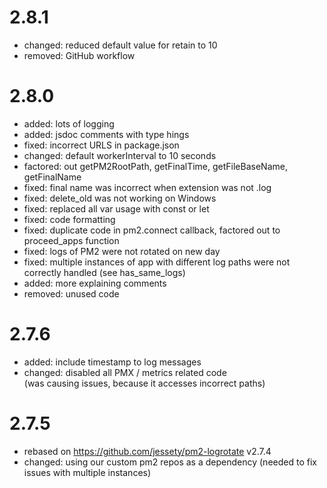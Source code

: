 # 2.8.1
- changed: reduced default value for retain to 10
- removed: GitHub workflow

# 2.8.0
- added: lots of logging
- added: jsdoc comments with type hings
- fixed: incorrect URLS in package.json
- changed: default workerInterval to 10 seconds 
- factored: out getPM2RootPath, getFinalTime, getFileBaseName, getFinalName
- fixed: final name was incorrect when extension was not .log
- fixed: delete_old was not working on Windows
- fixed: replaced all var usage with const or let
- fixed: code formatting
- fixed: duplicate code in pm2.connect callback, factored out to proceed_apps function
- fixed: logs of PM2 were not rotated on new day
- fixed: multiple instances of app with different log paths were not correctly handled 
  (see has_same_logs)
- added: more explaining comments
- removed: unused code

# 2.7.6
- added: include timestamp to log messages
- changed: disabled all PMX / metrics related code   
  (was causing issues, because it accesses incorrect paths)

# 2.7.5
- rebased on https://github.com/jessety/pm2-logrotate v2.7.4
- changed: using our custom pm2 repos as a dependency (needed to fix issues with multiple instances)
